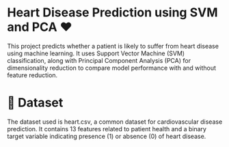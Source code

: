 # Heart Disease Prediction using SVM and PCA ❤️
  This project predicts whether a patient is likely to suffer from heart disease using machine learning. It uses Support Vector Machine (SVM) classification, along with Principal Component Analysis (PCA) for 
  dimensionality reduction to compare model performance with and without feature reduction.

# 📂 Dataset
  The dataset used is heart.csv, a common dataset for cardiovascular disease prediction. It contains 13 features related to patient health and a binary target variable indicating presence (1) or absence (0) of heart   disease.
